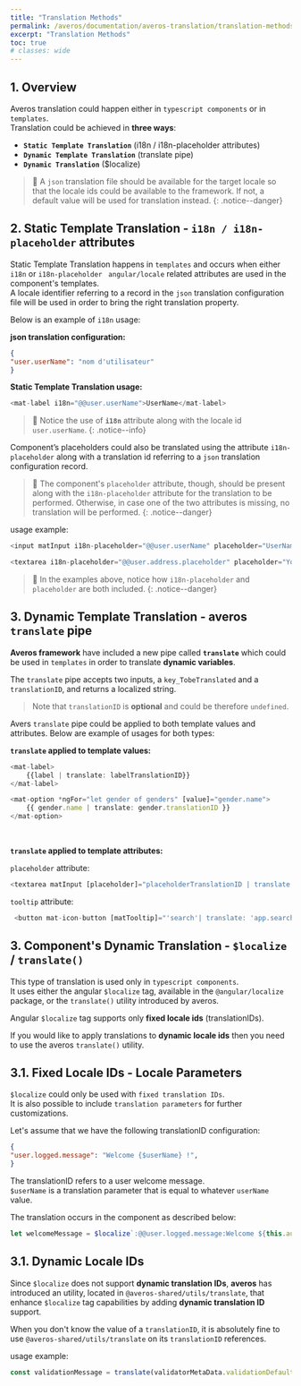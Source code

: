 ```yaml
---
title: "Translation Methods"
permalink: /averos/documentation/averos-translation/translation-methods/
excerpt: "Translation Methods"
toc: true
# classes: wide
---
```


## 1. Overview

Averos translation could happen either in `typescript components` or in `templates`.<br/>
Translation could be achieved in **three ways**:
-	**`Static Template Translation`** (i18n / i18n-placeholder attributes)
-	**`Dynamic Template Translation`** (translate pipe)
-	**`Dynamic Translation`** ($localize)

>🚩 A `json` translation file should be available for the target locale so that the locale ids could be available to the framework. If not, a default value will be used for translation instead.
{: .notice--danger}

## 2. Static Template Translation - `i18n / i18n-placeholder` attributes

Static Template Translation happens in `templates` and occurs when either `i18n` or `i18n-placeholder ` `angular/locale` related attributes are used in the component's templates. <br/>
A locale identifier referring to a record in the `json` translation configuration file will be used in order to bring the right translation property. <br/>

Below is an example of `i18n` usage:

**json translation configuration:**
```json
{
"user.userName": "nom d'utilisateur"
}
```

**Static Template Translation usage:**

```typescript
<mat-label i18n="@@user.userName">UserName</mat-label>
```

>🚩 Notice the use of **`i18n`** attribute along with the locale id `user.userName`.
{: .notice--info}

Component’s placeholders could also be translated using the attribute `i18n-placeholder` along with a translation id referring to a `json` translation configuration record.<br/>

>🚩 The component's `placeholder` attribute, though, should be present along with the `i18n-placeholder` attribute for the translation to be performed. Otherwise, in case one of the two attributes is missing, no translation will be performed.
{: .notice--danger}

usage example:

```typescript
<input matInput i18n-placeholder="@@user.userName" placeholder="UserName" formControlName="userName" required>

<textarea i18n-placeholder="@@user.address.placeholder" placeholder="Your Address" matInput  formControlName="address" maxlength="100" required></textarea>
```

>🚩 In the examples above, notice how `i18n-placeholder` and `placeholder` are both included.
{: .notice--danger}


## 3. Dynamic Template Translation - averos `translate` pipe 

**Averos framework** have included a new pipe called **`translate`** which could be used in `templates` in order to translate **dynamic variables**. <br/>

The `translate` pipe accepts two inputs, a `key_TobeTranslated` and a `translationID`, and returns a localized string. <br/>

>Note that `translationID` is **optional** and could be therefore `undefined`.

Avers `translate` pipe could be applied to both template values and attributes. Below are example of usages for both types:

**`translate` applied to template values:**

```typescript
<mat-label>
 	{{label | translate: labelTranslationID}}
</mat-label>

<mat-option *ngFor="let gender of genders" [value]="gender.name">
    {{ gender.name | translate: gender.translationID }}
</mat-option>
```

<br/>

**`translate` applied to template attributes:**

`placeholder` attribute:
```typescript
<textarea matInput [placeholder]="placeholderTranslationID | translate: placeholderTranslationID" </textarea>
```

`tooltip` attribute:

```typescript
 <button mat-icon-button [matTooltip]="'search'| translate: 'app.search'"> </button>
```

## 3. Component's Dynamic Translation - `$localize` / `translate()`

This type of translation is used only in `typescript components`.<br/>
It uses either the angular `$localize` tag, available in the `@angular/localize` package, or the `translate()` utility introduced by averos. <br/>

Angular `$localize` tag supports only **fixed locale ids** (translationIDs).<br/>

If you would like to apply translations to **dynamic locale ids** then you need to use the averos `translate()` utility. <br/>

## 3.1. Fixed Locale IDs - Locale Parameters

`$localize` could only be used with `fixed translation IDs`. <br/>
It is also possible to include `translation parameters` for further customizations.<br/>

Let's assume that we have the following translationID configuration:

```json
{
"user.logged.message": "Welcome {$userName} !",
}
```
The translationID refers to a user welcome message.<br/>
`$userName` is a translation parameter that is equal to whatever `userName` value.<br/>

The translation occurs in the component as described below:

```typescript
let welcomeMessage = $localize`:@@user.logged.message:Welcome ${this.authenticationService.getCurrentloggedUser()}:userName:!`
```

## 3.1. Dynamic Locale IDs

Since `$localize` does not support **dynamic translation IDs**, **averos** has introduced an utility, located in `@averos-shared/utils/translate`, that enhance `$localize` tag capabilities by adding **dynamic translation ID** support. <br/>

When you don't know the value of a `translationID`, it is absolutely fine to use `@averos-shared/utils/translate` on its `translationID` references.

usage example:
```typescript
const validationMessage = translate(validatorMetaData.validationDefaultMessage, validatorMetaData.validationMessageTranslationID);
```

